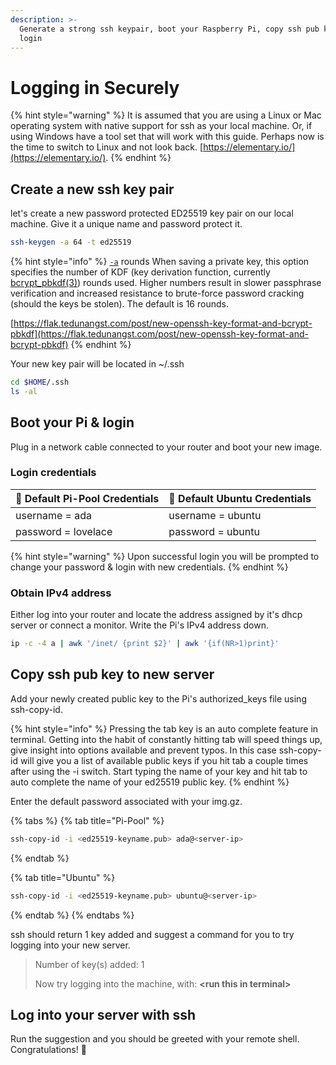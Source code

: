 ```yaml
---
description: >-
  Generate a strong ssh keypair, boot your Raspberry Pi, copy ssh pub key and
  login
---
```


# Logging in Securely

{% hint style="warning" %}
It is assumed that you are using a Linux or Mac operating system with native support for ssh as your local machine. Or, if using Windows have a tool set that will work with this guide. Perhaps now is the time to switch to Linux and not look back. [https://elementary.io/](https://elementary.io/).
{% endhint %}

## Create a new ssh key pair

let's create a new password protected ED25519 key pair on our local machine. Give it a unique name and password protect it.

```bash
ssh-keygen -a 64 -t ed25519
```

{% hint style="info" %}
[`-a`](https://man.openbsd.org/cgi-bin/man.cgi/OpenBSD-current/man1/ssh-keygen.1#a) rounds When saving a private key, this option specifies the number of KDF \(key derivation function, currently [bcrypt\_pbkdf\(3\)](https://man.openbsd.org/bcrypt_pbkdf.3)\) rounds used. Higher numbers result in slower passphrase verification and increased resistance to brute-force password cracking \(should the keys be stolen\). The default is 16 rounds.

[https://flak.tedunangst.com/post/new-openssh-key-format-and-bcrypt-pbkdf](https://flak.tedunangst.com/post/new-openssh-key-format-and-bcrypt-pbkdf)
{% endhint %}

Your new key pair will be located in ~/.ssh

```bash
cd $HOME/.ssh
ls -al
```

## Boot your Pi & login

Plug in a network cable connected to your router and boot your new image.

### Login credentials

| 🍓 Default Pi-Pool Credentials | 🦍 Default Ubuntu Credentials |
| :--- | :--- |
| username = ada | username = ubuntu |
| password = lovelace | password = ubuntu |

{% hint style="warning" %}
Upon successful login you will be prompted to change your password & login with new credentials.
{% endhint %}

### Obtain IPv4 address

Either log into your router and locate the address assigned by it's dhcp server or connect a monitor. Write the Pi's IPv4 address down.

```bash
ip -c -4 a | awk '/inet/ {print $2}' | awk '{if(NR>1)print}'
```

## Copy ssh pub key to new server

Add your newly created public key to the Pi's authorized\_keys file using ssh-copy-id.

{% hint style="info" %}
Pressing the tab key is an auto complete feature in terminal. Getting into the habit of constantly hitting tab will speed things up, give insight into options available and prevent typos. In this case ssh-copy-id will give you a list of available public keys if you hit tab a couple times after using the -i switch. Start typing the name of your key and hit tab to auto complete the name of your ed25519 public key.
{% endhint %}

Enter the default password associated with your img.gz.

{% tabs %}
{% tab title="Pi-Pool" %}
```bash
ssh-copy-id -i <ed25519-keyname.pub> ada@<server-ip>
```
{% endtab %}

{% tab title="Ubuntu" %}
```bash
ssh-copy-id -i <ed25519-keyname.pub> ubuntu@<server-ip>
```
{% endtab %}
{% endtabs %}

ssh should return 1 key added and suggest a command for you to try logging into your new server.

> Number of key\(s\) added: 1
>
> Now try logging into the machine, with: **&lt;run this in terminal&gt;**

## Log into your server with ssh

Run the suggestion and you should be greeted with your remote shell. Congratulations! 🥳

